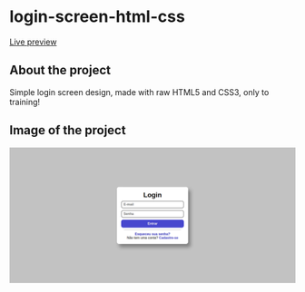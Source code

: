 # login-screen-html-css

[Live preview](https://chumbinho1.github.io/login-screen-html-css/)

## About the project

Simple login screen design, made with raw HTML5 and CSS3, only to training!

## Image of the project

![web](https://github.com/Chumbinho1/login-screen-html-css/blob/main/assets/images/login-screen-html-css.png)
